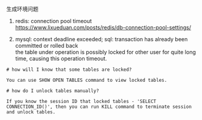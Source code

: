 生成环境问题

1. redis: connection pool timeout  
https://www.lixueduan.com/posts/redis/db-connection-pool-settings/

2. mysql: context deadline exceeded; sql: transaction has already been committed or rolled back  
the table under operation is possibly locked for other user for quite long time, causing this operation timeout.
```
# how will I know that some tables are locked?

You can use SHOW OPEN TABLES command to view locked tables.

# how do I unlock tables manually?

If you know the session ID that locked tables - 'SELECT CONNECTION_ID()', then you can run KILL command to terminate session and unlock tables.
```
